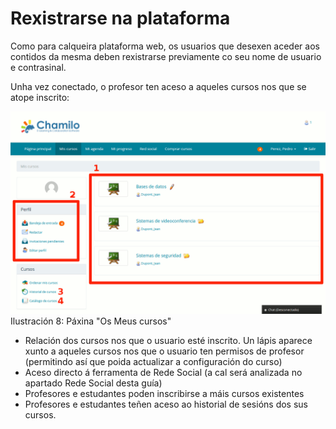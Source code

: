 # Rexistrarse na plataforma

Como para calqueira plataforma web, os usuarios que desexen aceder aos contidos da mesma deben rexistrarse previamente co seu nome de usuario e contrasinal.

Unha vez conectado, o profesor ten aceso a aqueles cursos nos que se atope inscrito:

![](../.gitbook/assets/images270%20%282%29.png)Ilustración 8: Páxina "Os Meus cursos"

* Relación dos cursos nos que o usuario esté inscrito. Un lápis aparece xunto a aqueles cursos nos que o usuario ten permisos de profesor \(permitindo así que poida actualizar a configuración do curso\)
* Aceso directo á ferramenta de Rede Social \(a cal será analizada no apartado Rede Social desta guía\)
* Profesores e estudantes poden inscribirse a máis cursos existentes
* Profesores e estudantes teñen aceso ao historial de sesións dos sus cursos.

